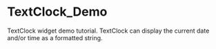 # TextClock_Demo
TextClock widget demo tutorial. TextClock can display the current date and/or time as a formatted string.
